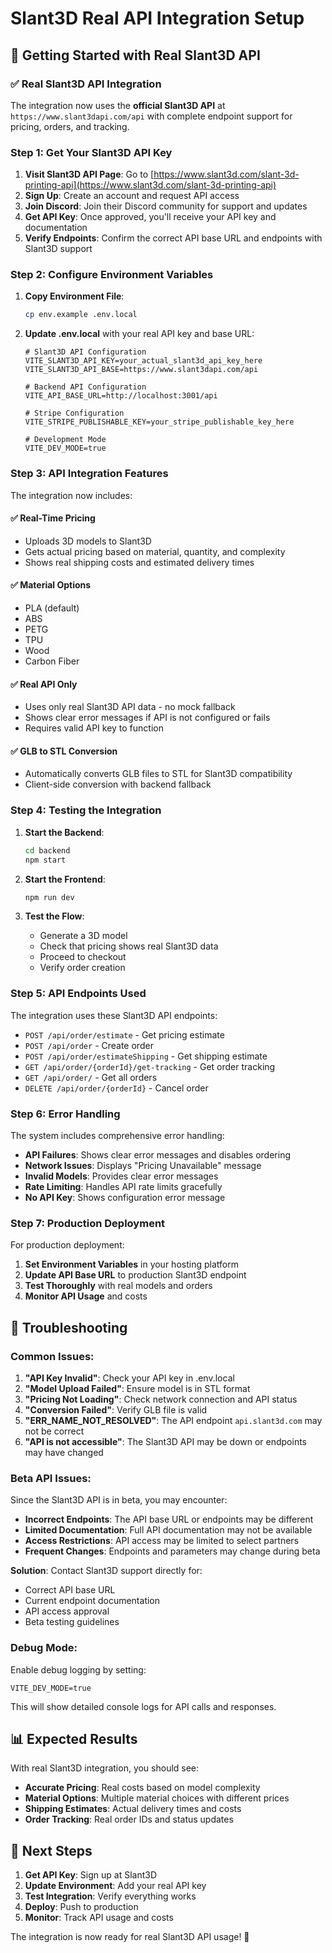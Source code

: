 # Slant3D Real API Integration Setup

## 🚀 Getting Started with Real Slant3D API

### ✅ Real Slant3D API Integration
The integration now uses the **official Slant3D API** at `https://www.slant3dapi.com/api` with complete endpoint support for pricing, orders, and tracking.

### Step 1: Get Your Slant3D API Key

1. **Visit Slant3D API Page**: Go to [https://www.slant3d.com/slant-3d-printing-api](https://www.slant3d.com/slant-3d-printing-api)
2. **Sign Up**: Create an account and request API access
3. **Join Discord**: Join their Discord community for support and updates
4. **Get API Key**: Once approved, you'll receive your API key and documentation
5. **Verify Endpoints**: Confirm the correct API base URL and endpoints with Slant3D support

### Step 2: Configure Environment Variables

1. **Copy Environment File**:
   ```bash
   cp env.example .env.local
   ```

2. **Update .env.local** with your real API key and base URL:
   ```env
   # Slant3D API Configuration
   VITE_SLANT3D_API_KEY=your_actual_slant3d_api_key_here
   VITE_SLANT3D_API_BASE=https://www.slant3dapi.com/api
   
   # Backend API Configuration  
   VITE_API_BASE_URL=http://localhost:3001/api
   
   # Stripe Configuration
   VITE_STRIPE_PUBLISHABLE_KEY=your_stripe_publishable_key_here
   
   # Development Mode
   VITE_DEV_MODE=true
   ```

### Step 3: API Integration Features

The integration now includes:

#### ✅ **Real-Time Pricing**
- Uploads 3D models to Slant3D
- Gets actual pricing based on material, quantity, and complexity
- Shows real shipping costs and estimated delivery times

#### ✅ **Material Options**
- PLA (default)
- ABS
- PETG
- TPU
- Wood
- Carbon Fiber

#### ✅ **Real API Only**
- Uses only real Slant3D API data - no mock fallback
- Shows clear error messages if API is not configured or fails
- Requires valid API key to function

#### ✅ **GLB to STL Conversion**
- Automatically converts GLB files to STL for Slant3D compatibility
- Client-side conversion with backend fallback

### Step 4: Testing the Integration

1. **Start the Backend**:
   ```bash
   cd backend
   npm start
   ```

2. **Start the Frontend**:
   ```bash
   npm run dev
   ```

3. **Test the Flow**:
   - Generate a 3D model
   - Check that pricing shows real Slant3D data
   - Proceed to checkout
   - Verify order creation

### Step 5: API Endpoints Used

The integration uses these Slant3D API endpoints:

- `POST /api/order/estimate` - Get pricing estimate
- `POST /api/order` - Create order
- `POST /api/order/estimateShipping` - Get shipping estimate
- `GET /api/order/{orderId}/get-tracking` - Get order tracking
- `GET /api/order/` - Get all orders
- `DELETE /api/order/{orderId}` - Cancel order

### Step 6: Error Handling

The system includes comprehensive error handling:

- **API Failures**: Shows clear error messages and disables ordering
- **Network Issues**: Displays "Pricing Unavailable" message
- **Invalid Models**: Provides clear error messages
- **Rate Limiting**: Handles API rate limits gracefully
- **No API Key**: Shows configuration error message

### Step 7: Production Deployment

For production deployment:

1. **Set Environment Variables** in your hosting platform
2. **Update API Base URL** to production Slant3D endpoint
3. **Test Thoroughly** with real models and orders
4. **Monitor API Usage** and costs

## 🔧 Troubleshooting

### Common Issues:

1. **"API Key Invalid"**: Check your API key in .env.local
2. **"Model Upload Failed"**: Ensure model is in STL format
3. **"Pricing Not Loading"**: Check network connection and API status
4. **"Conversion Failed"**: Verify GLB file is valid
5. **"ERR_NAME_NOT_RESOLVED"**: The API endpoint `api.slant3d.com` may not be correct
6. **"API is not accessible"**: The Slant3D API may be down or endpoints may have changed

### Beta API Issues:

Since the Slant3D API is in beta, you may encounter:
- **Incorrect Endpoints**: The API base URL or endpoints may be different
- **Limited Documentation**: Full API documentation may not be available
- **Access Restrictions**: API access may be limited to select partners
- **Frequent Changes**: Endpoints and parameters may change during beta

**Solution**: Contact Slant3D support directly for:
- Correct API base URL
- Current endpoint documentation
- API access approval
- Beta testing guidelines

### Debug Mode:

Enable debug logging by setting:
```env
VITE_DEV_MODE=true
```

This will show detailed console logs for API calls and responses.

## 📊 Expected Results

With real Slant3D integration, you should see:

- **Accurate Pricing**: Real costs based on model complexity
- **Material Options**: Multiple material choices with different prices
- **Shipping Estimates**: Actual delivery times and costs
- **Order Tracking**: Real order IDs and status updates

## 🎯 Next Steps

1. **Get API Key**: Sign up at Slant3D
2. **Update Environment**: Add your real API key
3. **Test Integration**: Verify everything works
4. **Deploy**: Push to production
5. **Monitor**: Track API usage and costs

The integration is now ready for real Slant3D API usage! 🚀
